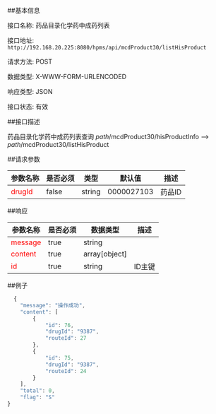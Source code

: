 ##基本信息

接口名称: 药品目录化学药中成药列表    

接口地址: `http://192.168.20.225:8080/hpms/api/mcdProduct30/listHisProduct`

请求方法: POST                      

数据类型: X-WWW-FORM-URLENCODED

响应类型: JSON

接口状态: 有效

##接口描述
 
 药品目录化学药中成药列表查询 $path$/mcdProduct30/hisProductInfo ——> $path$/mcdProduct30/listHisProduct
 
##请求参数
 
 | 参数名称 | 是否必须 | 类型 | 默认值 | 描述 |
 | ------ | ------ | ------- |  ------- |  ------- |
 | <font color=red>drugId</font> |  false |  string | 0000027103 | 药品ID |

##响应
 
 | 参数名称 | 是否必须 | 数据类型 | 描述 | 
 | ------ | ------ | ------- |  ------- | 
 | <font color=red>message</font> | true | string | | 
 | <font color=red>content</font> | true | array[object] | |
 | <font color=red>id</font> | true | string | ID主键 |
 
##例子
 
```javascript
  {
    "message": "操作成功", 
    "content": [
        {
            "id": 76, 
            "drugId": "9387", 
            "routeId": 27
        }, 
        {
            "id": 75, 
            "drugId": "9387", 
            "routeId": 24
        }
    ], 
    "total": 0, 
    "flag": "S"
}
```
